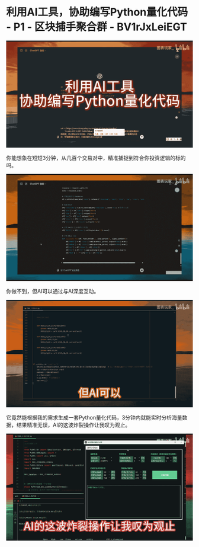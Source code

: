 # 利用AI工具，协助编写Python量化代码 - P1 - 区块捕手聚合群 - BV1rJxLeiEGT

![](img/66c53998a273ed00b7805adecc2c31b2_0.png)

你能想象在短短3分钟，从几百个交易对中，精准捕捉到符合你投资逻辑的标的吗。

![](img/66c53998a273ed00b7805adecc2c31b2_2.png)

你做不到，但AI可以通过与AI深度互动。

![](img/66c53998a273ed00b7805adecc2c31b2_4.png)

它竟然能根据我的需求生成一套Python量化代码，3分钟内就能实时分析海量数据，结果精准无误，AI的这波炸裂操作让我叹为观止。



![](img/66c53998a273ed00b7805adecc2c31b2_6.png)